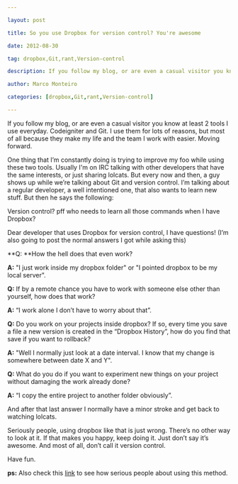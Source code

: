 ---
layout: post
title: So you use Dropbox for version control? You're awesome
date: 2012-08-30
tag: dropbox,Git,rant,Version-control
description: If you follow my blog, or are even a casual visitor you know at least 2 tools I use everyday. Codeigniter and Git. I use them for lots of reasons,
author: Marco Monteiro
categories: [dropbox,Git,rant,Version-control]
---

If you follow my blog, or are even a casual visitor you know at least 2 tools I use everyday. Codeigniter and Git. I use them for lots of reasons, but most of all because they make my life and the team I work with easier. Moving forward.
<!--more-->
One thing that I’m constantly doing is trying to improve my foo while using these two tools. Usually I'm on IRC talking with other developers that have the same interests, or just sharing lolcats. But every now and then, a guy shows up while we’re talking about Git and version control. I’m talking about a regular developer, a well intentioned one, that also wants to learn new stuff. But then he says the following:

Version control? pff who needs to learn all those commands when I have Dropbox?

Dear developer that uses Dropbox for version control, I have questions! (I’m also going to post the normal answers I got while asking this)

**Q: **How the hell does that even work?

**A:** "I just work inside my dropbox folder" or "I pointed dropbox to be my local server".

**Q:** If by a remote chance you have to work with someone else other than yourself, how does that work?

**A:** “I work alone I don’t have to worry about that”.

**Q:** Do you work on your projects inside dropbox? If so, every time you save a file a new version is created in the “Dropbox History”, how do you find that save if you want to rollback?

**A:** "Well I normally just look at a date interval. I know that my change is somewhere between date X and Y".

**Q:** What do you do if you want to experiment new things on your project without damaging the work already done?

**A:** “I copy the entire project to another folder obviously”.

And after that last answer I normally have a minor stroke and get back to watching lolcats.

Seriously people, using dropbox like that is just wrong. There’s no other way to look at it. If that makes you happy, keep doing it. Just don’t say it’s awesome. And most of all, don’t call it version control.

Have fun.

**ps:** Also check this [link](http://stackoverflow.com/questions/8238399/dropbox-as-a-programmers-source-control) to see how serious people about using this method. 